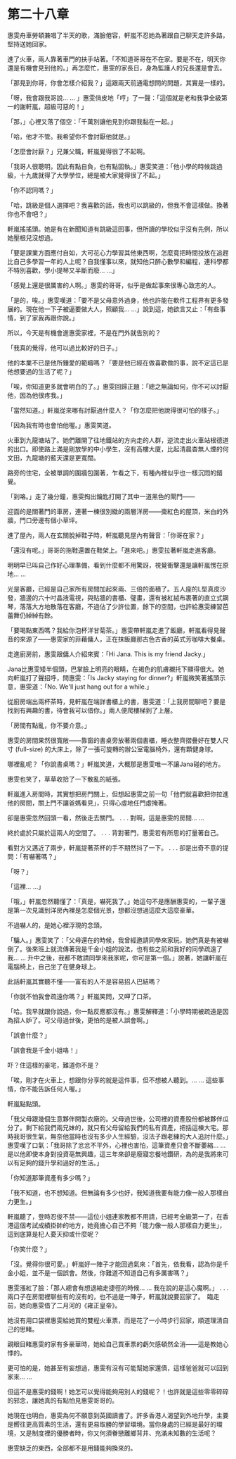 # 第二十八章

惠雯舟車勞頓兼唱了半天的歌，滿臉倦容，軒嵐不忍她為著跟自己聊天走許多路，堅持送她回家。

進了火車，兩人靠著車門的扶手站著。「不知道哥哥在不在家。要是不在，明天你還是有機會見到他的。」再怎麼忙，惠雯的家長日，身為監護人的兄長還是會去。

「那見到你哥，你會怎樣介紹我？」這跟兩天前通電想問的問題，其實是一樣的。

「呀，我會跟我哥說… … 」惠雯俏皮地「哼」了一聲：「這個就是老和我爭全級第一的謝軒嵐，超級可惡的！」

「那，」心裡又落了個空：「千萬別讓他見到你跟我黏在一起。」

「哈，他才不管。我希望你不會討厭他就是。」

「怎麼會討厭？」兄兼父職，軒嵐覺得很了不起啊。

「我哥人很聰明，因此有點自負，也有點固執。」惠雯笑道：「他小學的時候跳過級，十九歲就得了大學學位，總是被大家覺得很了不起。」

「你不認同嗎？」

「哈，跳級是個人選擇吧？我喜歡的話，我也可以跳級的，但我不會這樣做。換著你也不會吧？」

軒嵐搖搖頭。她是有在新聞知道有跳級這回事，但所讀的學校似乎沒有先例，所以她壓根兒沒想過。

「要是課業方面應付自如，大可花心力學習其他東西啊，怎麼竟把時間投放在追趕比自己多學習一年的人上呢？自我懂事以來，就知他只醉心數學和編程，連科學都不特別喜歡，學小提琴又半斷而廢… …」

「感覺上還是很厲害的人啊。」惠雯的哥哥，似乎是做起事來很專心致志的人。

「是的，唉。」惠雯嘆道：「要不是父母意外過身，他也許能在軟件工程界有更多發展的。現在他一下子被逼要做大人，照顧我… …」說到這，她欲言又止：「有些事情，到了家我再跟你說。」

所以，今天是有機會進惠雯家裡，不是在門外就告別的？

「我真的覺得，他可以過比較好的日子。」

他的本業不已是他所鍾愛的範疇嗎？「要是他已經在做喜歡做的事，說不定這已是他想要過的生活了呢？」

「唉，你知道更多就會明白的了。」惠雯回歸正題：「總之無論如何，你不可以討厭他，因為他很疼我。」

「當然知道。」軒嵐從來哪有討厭過什麼人？「你怎麼把他說得很可怕的樣子。」

「因為我有時也會怕他喔。」惠雯笑道。

火車到九龍塘站了。她們離開了往地鐵站的方向走的人群，逆流走出火車站根德道的出口。即使路上滿是剛放學的中小學生，沒有高樓大廈，比起清晨杳無人煙的何文田，九龍塘的藍天還是更寬闊。

路旁的住宅，全被單調的圍牆包圍著，乍看之下，有種內裡似乎也一樣沉悶的錯覺。

「到咯。」走了幾分鐘，惠雯掏出鑰匙打開了其中一道黑色的閘門——

迎面的是關著門的車房，連著一棟很別緻的兩層洋房——棗紅色的屋頂，米白的外牆，門口旁邊有個小草坪。

進了屋內，兩人在玄關脫掉鞋子時，軒嵐聽見屋內有聲音：「你哥在家？」

「還沒有呢。」哥哥的拖鞋還置在鞋架上。「進來吧。」惠雯拉著軒嵐走進客廳。

明明早已叫自己作好心理準備，看到什麼都不用驚訝，視覺衝擊還是讓軒嵐愣在原地… …

光是客廳，已經是自己家所有房間加起來兩、三倍的面積了。五人座的L型真皮沙發，牆邊的六十吋晶液電視，與貼牆的書櫃、璧畫，還有被紅絨布裹著的直立式鋼琴，落落大方地散落在客廳，不過佔了少許位置，餘下的空間，也許給惠雯練習芭蕾舞仍綽綽有餘。

「要喝點東西嗎？我給你泡杯洋甘菊茶。」惠雯帶軒嵐走進了飯廳，軒嵐看得見聲音的來源了——惠雯家的菲藉傭人，正在抹飯廳那古色古香的英式芳咖啡大餐桌。

走進廚房前，惠雯跟傭人介紹來賓：「Hi Jana. This is my friend Jacky.」

Jana比惠雯矮半個頭，巴掌臉上明亮的眼睛，在褐色的肌膚襯托下顯得很大。她向軒嵐打了聲招呼，問惠雯：「Is Jacky staying for dinner?」軒嵐微笑著搖頭示意，惠雯道：「No. We'll just hang out for a while.」

從廚房端出兩杯茶時，見軒嵐在端詳書櫃上的書，惠雯道：「上我房間聊吧？要是找到有興趣的書，待會我可以借你。」兩人便爬樓梯到了上層。

「房間有點亂，你不要介意。」

惠雯的房間果然很寬敞——靠窗的書桌旁放著兩個書櫃，睡衣整齊摺疊好在雙人尺寸 (full-size) 的大床上，除了一張可旋轉的辦公室電腦椅外，還有顆健身球。

哪裡亂呢？「你說書桌嗎？」軒嵐笑道，大概那是惠雯唯一不讓Jana碰的地方。

惠雯也笑了，草草收拾了一下散亂的紙張。

軒嵐進入房間時，其實想把房門關上，但想起惠雯之前一句「他們就喜歡把你拉進他的房間，關上門不讓爸媽看見」，只得心虛地任門虛掩著。

卻是惠雯忽然回頭一看，然後走去關門。
.
.
.
對啊，這是惠雯的房間… …

終於處於只屬於這兩人的空間了。
.
.
.
背對著門，惠雯若有所思的打量著自己。

看對方又邁近了兩步，軒嵐提著茶杯的手不期然抖了一下。
.
.
.
卻是出奇不意的提問：「有嚇著嗎？」

「呀？」

「這裡… …」

「哦，」軒嵐忽然聽懂了：「真是，嚇死我了。」她這句不是應酬惠雯的，一輩子還是第一次見識到洋房內裡是怎麼個光景，想都沒想過這麼大這麼豪華。

不過嚇人的，是她心裡浮現的念頭。

「騙人。」惠雯笑了：「父母還在的時候，我曾經邀請同學來家玩，她們真是有被嚇倒了。後來班上就流傳著我是千金小姐的說法，也有些之前和我好的同學疏遠了我… … 升中之後，我都不敢請同學來我家呢，你可是第一個。」說著，她讓軒嵐在電腦椅上，自己坐了在健身球上。

此話軒嵐其實聽不懂——富有的人不是容易招人巴結嗎？

「你就不怕我會疏遠你嗎？」軒嵐笑問，又呷了口茶。

「哈。我早就跟你說過，你一點反應都沒有。」惠雯解釋道：「小學時期被疏遠是因為招人妒了。可父母過世後，更怕的是被人誤會啊。」

「誤會什麼？」

「誤會我是千金小姐咯！」

吓？住這樣的豪宅，難道你不是？

「唉，剛才在火車上，想跟你分享的就是這件事，但不想被人聽到。… … 這些事情，你不能告訴任何人喔。」

軒嵐點點頭。

「我父母跟幾個生意夥伴開製衣廠的。父母過世後，公司裡的資產股份都被夥伴瓜分了。剩下給我們兩兄妹的，就只有父母留給我們的私有資產，把括這棟大宅。那時我哥很生氣，無奈他當時也沒有多少人生經驗，沒法子跟老練的大人追討什麼。」惠雯嘆了口氣：「我哥除了忿忿不平外，心裡也害怕，這筆資產只會不斷萎縮… … 是以他即使本身對投資亳無興趣，這三年來卻是廢寢忘餐地鑽研，為的是我將來可以有足夠的錢升學和過好的生活。」

「你知道那筆資產有多少嗎？」

「我不知道，也不想知道。但無論有多少也好，我知道我要有能力像一般人那樣自力更生。」

軒嵐聽了，登時忍俊不禁——這位小姐連家教都不用請，已經考全級第一了，在香港這個考試成績掛帥的地方，她竟擔心自己不夠「能力像一般人那樣自力更生」，這到底算是杞人憂天抑或什麼呢？

「你笑什麼？」

「沒。覺得你很可愛。」軒嵐好一陣子才能回過氣來：「首先，依我看，認為你是千金小姐，並不是一個誤會。然後，你難道不知道自己有多厲害嗎？」

惠雯漲紅了臉：「那人總會有想退縮走捷徑的時候… … 我在說的是這心魔啊。」
.
.
.
兩口子在房間裡聊些有的沒有的，也不過是一陣子，軒嵐就說要回家了。　臨走前，她向惠雯借了二月河的《雍正皇帝》。

她沒有用口袋裡惠雯給她買的雙程火車票，而是花了一小時步行回家，順道理清自己的思睹。

親眼目睹惠雯的家有多豪華時，她給自己買車票的虧欠感頓然全消——這是教她心悸的。

更可怕的是，她甚至有妄想過，惠雯有沒有可能幫她家還債，這樣爸爸就可以回到家來… …

但這不是惠雯的錢啊！她怎可以覺得能夠用別人的錢呢？！也許就是這些零零碎碎的邪念，讓她真的有點怕見惠雯哥哥的。

她現在也明白，惠雯為何不願意到英國讀書了。許多香港人渴望到外地升學，主要是嚮往更高質素的生活，還有更易取勝的學習環境。當你身處的已經是最好的環境，又是制度裡的優勝者時，你又何須眷戀離鄉背井、充滿未知數的生活呢？

惠雯缺乏的東西，全部都不是用錢能夠換來的。



